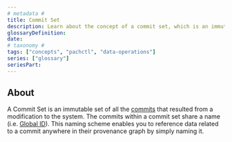 ```yaml
---
# metadata # 
title: Commit Set
description: Learn about the concept of a commit set, which is an immutable set of all the commits that resulted from a modification to the system.
glossaryDefinition:  
date: 
# taxonomy #
tags: ["concepts", "pachctl", "data-operations"]
series: ["glossary"]
seriesPart:
--- 
```


## About 

A Commit Set is an immutable set of all the [commits](/{{%release%}}/learn/glossary/commit) that resulted from a modification to the system. The commits within a commit set share a name (i.e. [Global ID](/{{%release%}}/learn/glossary/globalid)). This naming scheme enables you to reference data related to a commit anywhere in their provenance graph by simply naming it.
